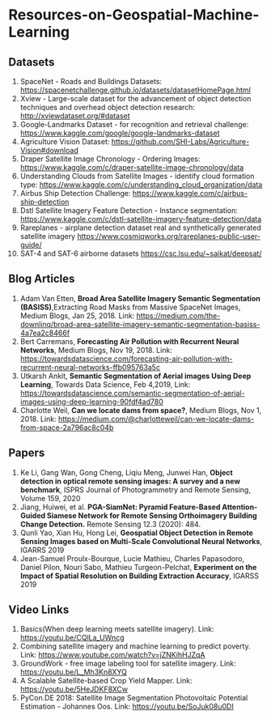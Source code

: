 # Resources-on-Geospatial-Machine-Learning
## Datasets
1. SpaceNet - Roads and Buildings Datasets: https://spacenetchallenge.github.io/datasets/datasetHomePage.html
2. Xview - Large-scale dataset for the advancement of object detection techniques and overhead object detection research: http://xviewdataset.org/#dataset
3. Google-Landmarks Dataset - for recognition and retrieval challenge: https://www.kaggle.com/google/google-landmarks-dataset
4. Agriculture Vision Dataset: https://github.com/SHI-Labs/Agriculture-Vision#download
5. Draper Satellite Image Chronology - Ordering Images: https://www.kaggle.com/c/draper-satellite-image-chronology/data
6. Understanding Clouds from Satellite Images - identify cloud formation type: https://www.kaggle.com/c/understanding_cloud_organization/data 
7. Airbus Ship Detection Challenge: https://www.kaggle.com/c/airbus-ship-detection
8. Dstl Satellite Imagery Feature Detection - Instance segmentation: https://www.kaggle.com/c/dstl-satellite-imagery-feature-detection/data
9. Rareplanes - airplane detection dataset real and synthetically generated satellite imagery  https://www.cosmiqworks.org/rareplanes-public-user-guide/
10. SAT-4 and SAT-6 airborne datasets https://csc.lsu.edu/~saikat/deepsat/

## Blog Articles
1. Adam Van Etten, **Broad Area Satellite Imagery Semantic Segmentation (BASISS)**,Extracting Road Masks from Massive SpaceNet Images, Medium Blogs, Jan 25, 2018. Link: https://medium.com/the-downlinq/broad-area-satellite-imagery-semantic-segmentation-basiss-4a7ea2c8466f
2. Bert Carremans, **Forecasting Air Pollution with Recurrent Neural Networks**, Medium Blogs, Nov 19, 2018. Link: https://towardsdatascience.com/forecasting-air-pollution-with-recurrent-neural-networks-ffb095763a5c
3. Utkarsh Ankit, **Semantic Segmentation of Aerial images Using Deep Learning**, Towards Data Science, Feb 4,2019, Link: https://towardsdatascience.com/semantic-segmentation-of-aerial-images-using-deep-learning-90fdf4ad780
4. Charlotte Weil, **Can we locate dams from space?**, Medium Blogs, Nov 1, 2018. Link: https://medium.com/@charlotteweil/can-we-locate-dams-from-space-2a796ac8c04b

## Papers
1. Ke Li, Gang Wan, Gong Cheng, Liqiu Meng, Junwei Han, **Object detection in optical remote sensing images: A survey and a new benchmark**,
ISPRS Journal of Photogrammetry and Remote Sensing, Volume 159, 2020
2. Jiang, Huiwei, et al. **PGA-SiamNet: Pyramid Feature-Based Attention-Guided Siamese Network for Remote Sensing Orthoimagery Building Change Detection.** Remote Sensing 12.3 (2020): 484. 
3. Qunli Yao, Xian Hu, Hong Lei, **Geospatial Object Detection in Remote Sensing Images based on Multi-Scale Convolutional Neural Networks**, IGARRS 2019
4. Jean-Samuel Proulx-Bourque, Lucie Mathieu, Charles Papasodoro, Daniel Pilon, Nouri Sabo, Mathieu Turgeon-Pelchat, **Experiment on the Impact of Spatial Resolution on Building Extraction Accuracy**, IGARSS 2019 

## Video Links
1. Basics(When deep learning meets satellite imagery). Link: https://youtu.be/CQlLa_UWncg
2. Combining satellite imagery and machine learning to predict poverty. Link: https://www.youtube.com/watch?v=jZNKihHJZqA
3. GroundWork - free image labeling tool for satellite imagery. Link: https://youtu.be/L_Mh3Kn8XYQ
4. A Scalable Satellite-based Crop Yield Mapper. Link: https://youtu.be/5HeJDKF8XCw
5. PyCon.DE 2018: Satellite Image Segmentation Photovoltaic Potential Estimation - Johannes Oos. Link: https://youtu.be/SoJuk08u0DI
